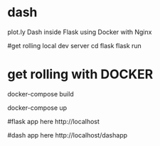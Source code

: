 # dash
plot.ly Dash inside Flask using Docker with Nginx

#get rolling local dev server
cd flask
flask run

# get rolling with DOCKER
docker-compose build

docker-compose up

#flask app here
http://localhost

#dash app here
http://localhost/dashapp
